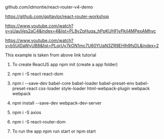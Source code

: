 github.com/idmontie/react-router-v4-demo

https://github.com/gpltaylor/react-router-workshop

https://www.youtube.com/watch?v=sUauVes2aC4&index=4&list=PL8vZpHuqa_hPpKUHFlyPkiI4MPexAMhvc

https://www.youtube.com/watch?v=b5UjDaWyUB8&list=PLqrUy7kON1mc7U60YUaN3ZR9EHlh9fsDL&index=2

This example is taken from above link tutorial


1. To create ReactJS app
npm init
(create a app folder)
2. npm i -S react react-dom

3. npm i --save-dev babel-core babel-loader babel-preset-env  babel-preset-react css-loader style-loader html-webpack-plugin webpack webpack

4. npm install --save-dev webpack-dev-server

5. npm i -S axios

6. npm i -S react-router-dom

7. To run the app 
    npm run start or npm start